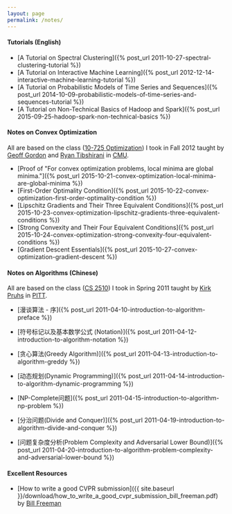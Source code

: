 ```yaml
---
layout: page
permalink: /notes/
---
```


#### Tutorials (English)

* [A Tutorial on Spectral Clustering]({% post_url 2011-10-27-spectral-clustering-tutorial %})
* [A Tutorial on Interactive Machine Learning]({% post_url 2012-12-14-interactive-machine-learning-tutorial %})
* [A Tutorial on Probabilistic Models of Time Series and Sequences]({% post_url 2014-10-09-probabilistic-models-of-time-series-and-sequences-tutorial %})
* [A Tutorial on Non-Technical Basics of Hadoop and Spark]({% post_url 2015-09-25-hadoop-spark-non-technical-basics %})

#### Notes on Convex Optimization

All are based on the class ([10-725 Optimization](http://www.cs.cmu.edu/~ggordon/10725-F12/)) I took in Fall 2012 taught by [Geoff Gordon](http://www.cs.cmu.edu/~ggordon) and [Ryan Tibshirani](http://www.stat.cmu.edu/~ryantibs/) in [CMU](http://www.cmu.edu).

* [Proof of "For convex optimization problems, local minima are global minima."]({% post_url 2015-10-21-convex-optimization-local-minima-are-global-minima %})
* [First-Order Optimality Condition]({% post_url 2015-10-22-convex-optimization-first-order-optimality-condition %})
* [Lipschitz Gradients and Their Three Equivalent Conditions]({% post_url 2015-10-23-convex-optimization-lipschitz-gradients-three-equivalent-conditions %})
* [Strong Convexity and Their Four Equivalent Conditions]({% post_url 2015-10-24-convex-optimization-strong-convexity-four-equivalent-conditions %})
* [Gradient Descent Essentials]({% post_url 2015-10-27-convex-optimization-gradient-descent %})


#### Notes on Algorithms (Chinese) 

All are based on the class ([CS 2510](http://people.cs.pitt.edu/~kirk/cs2150/)) I took in Spring 2011 taught by [Kirk Pruhs](http://people.cs.pitt.edu/~kirk/) in [PITT](http://www.pitt.edu).

* [漫谈算法 - 序]({% post_url 2011-04-10-introduction-to-algorithm-preface %})

* [符号标记以及基本数学公式 (Notation)]({% post_url 2011-04-12-introduction-to-algorithm-notation %})

* [贪心算法(Greedy Algorithm)]({% post_url 2011-04-13-introduction-to-algorithm-greddy %})

* [动态规划(Dynamic Programming)]({% post_url 2011-04-14-introduction-to-algorithm-dynamic-programming %})

* [NP-Complete问题]({% post_url 2011-04-15-introduction-to-algorithm-np-problem %})

* [分治问题(Divide and Conquer)]({% post_url 2011-04-19-introduction-to-algorithm-divide-and-conquer %})

* [问题复杂度分析(Problem Complexity and Adversarial Lower Bound)]({% post_url 2011-04-20-introduction-to-algorithm-problem-complexity-and-adversarial-lower-bound %})


#### Excellent Resources

* [How to write a good CVPR submission]({{ site.baseurl }}/download/how_to_write_a_good_cvpr_submission_bill_freeman.pdf) by [Bill Freeman](https://billf.mit.edu/)

